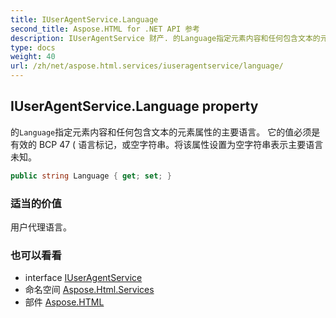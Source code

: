 ```yaml
---
title: IUserAgentService.Language
second_title: Aspose.HTML for .NET API 参考
description: IUserAgentService 财产. 的Language指定元素内容和任何包含文本的元素属性的主要语言 它的值必须是有效的 BCP 47  语言标记或空字符串将该属性设置为空字符串表示主要语言未知
type: docs
weight: 40
url: /zh/net/aspose.html.services/iuseragentservice/language/
---
```

## IUserAgentService.Language property

的`Language`指定元素内容和任何包含文本的元素属性的主要语言。 它的值必须是有效的 BCP 47 ( 语言标记，或空字符串。将该属性设置为空字符串表示主要语言未知。

```csharp
public string Language { get; set; }
```

### 适当的价值

用户代理语言。

### 也可以看看

* interface [IUserAgentService](../)
* 命名空间 [Aspose.Html.Services](../../iuseragentservice/)
* 部件 [Aspose.HTML](../../../)



